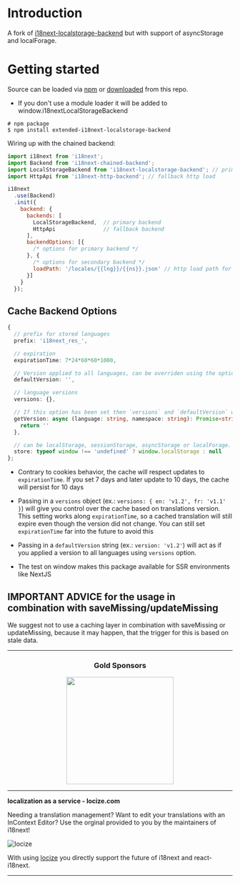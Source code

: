 # Introduction

A fork of [i18next-localstorage-backend](https://github.com/i18next/i18next-localstorage-backend) but with support of asyncStorage and localForage.

# Getting started

Source can be loaded via [npm](https://www.npmjs.com/package/i18next-localstorage-backend) or [downloaded](https://github.com/i18next/i18next-localstorage-backend/blob/master/i18nextLocalStorageBackend.min.js) from this repo.

- If you don't use a module loader it will be added to window.i18nextLocalStorageBackend

```
# npm package
$ npm install extended-i18next-localstorage-backend
```

Wiring up with the chained backend:

```js
import i18next from 'i18next';
import Backend from 'i18next-chained-backend';
import LocalStorageBackend from 'i18next-localstorage-backend'; // primary use cache
import HttpApi from 'i18next-http-backend'; // fallback http load

i18next
  .use(Backend)
  .init({
    backend: {
      backends: [
        LocalStorageBackend,  // primary backend
        HttpApi               // fallback backend
      ],
      backendOptions: [{
        /* options for primary backend */
      }, {
        /* options for secondary backend */
        loadPath: '/locales/{{lng}}/{{ns}}.json' // http load path for my own fallback
      }]
    }
  });
```

## Cache Backend Options


```ts
{
  // prefix for stored languages
  prefix: 'i18next_res_',

  // expiration
  expirationTime: 7*24*60*60*1000,

  // Version applied to all languages, can be overriden using the option `versions`
  defaultVersion: '',

  // language versions
  versions: {},

  // If this option has been set then `versions` and `defaultVersion` will be ignored. Default: undefined
  getVersion: async (language: string, namespace: string): Promise<string> => {
    return ''
  },

  // can be localStorage, sessionStorage, asyncStorage or localForage. Default: localStorage
  store: typeof window !== 'undefined' ? window.localStorage : null
};
```

- Contrary to cookies behavior, the cache will respect updates to `expirationTime`. If you set 7 days and later update to 10 days, the cache will persist for 10 days

- Passing in a `versions` object (ex.: `versions: { en: 'v1.2', fr: 'v1.1' }`) will give you control over the cache based on translations version. This setting works along `expirationTime`, so a cached translation will still expire even though the version did not change. You can still set `expirationTime` far into the future to avoid this

- Passing in a `defaultVersion` string (ex.: `version: 'v1.2'`) will act as if you applied a version to all languages using `versions` option.

- The test on window makes this package available for SSR environments like NextJS

## IMPORTANT ADVICE for the usage in combination with saveMissing/updateMissing

We suggest not to use a caching layer in combination with saveMissing or updateMissing, because it may happen, that the trigger for this is based on stale data.


--------------

<h3 align="center">Gold Sponsors</h3>

<p align="center">
  <a href="https://locize.com/" target="_blank">
    <img src="https://raw.githubusercontent.com/i18next/i18next/master/assets/locize_sponsor_240.gif" width="240px">
  </a>
</p>

---

**localization as a service - locize.com**

Needing a translation management? Want to edit your translations with an InContext Editor? Use the orginal provided to you by the maintainers of i18next!

![locize](https://locize.com/img/ads/github_locize.png)

With using [locize](http://locize.com/?utm_source=react_i18next_readme&utm_medium=github) you directly support the future of i18next and react-i18next.

---

